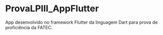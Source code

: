 # ProvaLPIII_AppFlutter
App desenvolvido no framework Flutter da linguagem Dart para prova de proficiência da FATEC.
